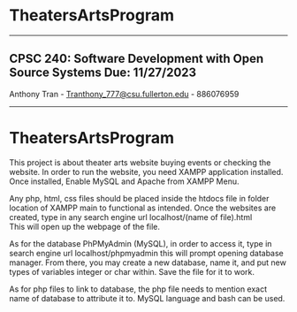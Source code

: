 # TheatersArtsProgram
----------------------------------------------------------
CPSC 240: Software Development with Open Source Systems
Due: 11/27/2023
----------------------------------------------------------
Anthony Tran - Tranthony_777@csu.fullerton.edu - 886076959

----------------------------------------------------------


# TheatersArtsProgram
This project is about theater arts website buying events or checking the website.
In order to run the website, you need XAMPP application installed.
Once installed, Enable MySQL and Apache from XAMPP Menu.

Any php, html, css files should be placed inside the htdocs file in folder location of XAMPP main to functional as intended.
Once the websites are created, type in any search engine url localhost/(name of file).html  
This will open up the webpage of the file.

As for the database PhPMyAdmin (MySQL), in order to access it, type in search engine url localhost/phpmyadmin 
this will prompt opening database manager. From there, you may create a new database, name it, and put new types of variables integer or char within.
Save the file for it to work.

As for php files to link to database, the php file needs to mention exact name of database to attribute it to. MySQL language and bash 
can be used.

